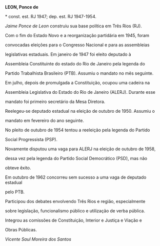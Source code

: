 **LEON, Ponce de**



\* const. est. RJ 1947; dep. est. RJ 1947-1954.



*Jaime Ponce de Leon* construiu sua base política em Três Rios (RJ).



Com o fim do Estado Novo e a reorganização partidária em 1945, foram

convocadas eleições para o Congresso Nacional e para as assembleias

legislativas estaduais. Em janeiro de 1947 foi eleito deputado à

Assembleia Constituinte do estado do Rio de Janeiro pela legenda do

Partido Trabalhista Brasileiro (PTB). Assumiu o mandato no mês seguinte.

Em julho, depois de promulgada a Constituição, ocupou uma cadeira na

Assembleia Legislativa do Estado do Rio de Janeiro (ALERJ). Durante esse

mandato foi primeiro secretário da Mesa Diretora.



Reelegeu-se deputado estadual na eleição de outubro de 1950. Assumiu o

mandato em fevereiro do ano seguinte.



No pleito de outubro de 1954 tentou a reeleição pela legenda do Partido

Social Progressista (PSP).



Novamente disputou uma vaga para ALERJ na eleição de outubro de 1958,

dessa vez pela legenda do Partido Social Democrático (PSD), mas não

obteve êxito.



Em outubro de 1962 concorreu sem sucesso a uma vaga de deputado estadual

pelo PTB.



Participou dos debates envolvendo Três Rios e região, especialmente

sobre legislação, funcionalismo público e utilização de verba pública.



Integrou as comissões de Constituição, Interior e Justiça e Viação e

Obras Públicas.



*Vicente Saul Moreira dos Santos*



